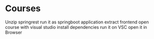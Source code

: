# Courses
Unzip springrest run it as springboot application
extract frontend open course with visual studio
install dependencies
run it on VSC
open it in Browser
